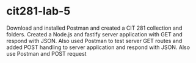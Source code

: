 # cit281-lab-5
Download and installed Postman and created a CIT 281 collection and folders. Created a Node.js and fastify server application with GET and respond with JSON. Also
used Postman to test server GET routes and added POST handling to server application and respond with JSON. Also use Postman and POST request
